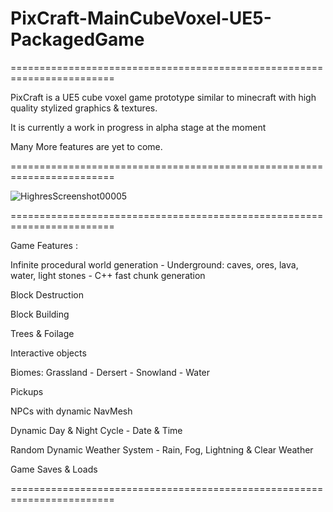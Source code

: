 # PixCraft-MainCubeVoxel-UE5-PackagedGame

========================================================================

PixCraft is a UE5 cube voxel game prototype similar to minecraft with high quality stylized graphics & textures.

It is currently a work in progress in alpha stage at the moment

Many More features are yet to come.

========================================================================

![HighresScreenshot00005](https://github.com/user-attachments/assets/b7a66482-2327-4c51-b50f-376cd1c894f9)

========================================================================

Game Features : 

Infinite procedural world generation - Underground: caves, ores, lava, water, light stones - C++ fast chunk generation

Block Destruction

Block Building

Trees & Foilage

Interactive objects

Biomes: Grassland - Dersert - Snowland - Water

Pickups

NPCs with dynamic NavMesh

Dynamic Day & Night Cycle - Date & Time 

Random Dynamic Weather System - Rain, Fog, Lightning & Clear Weather

Game Saves & Loads

========================================================================
